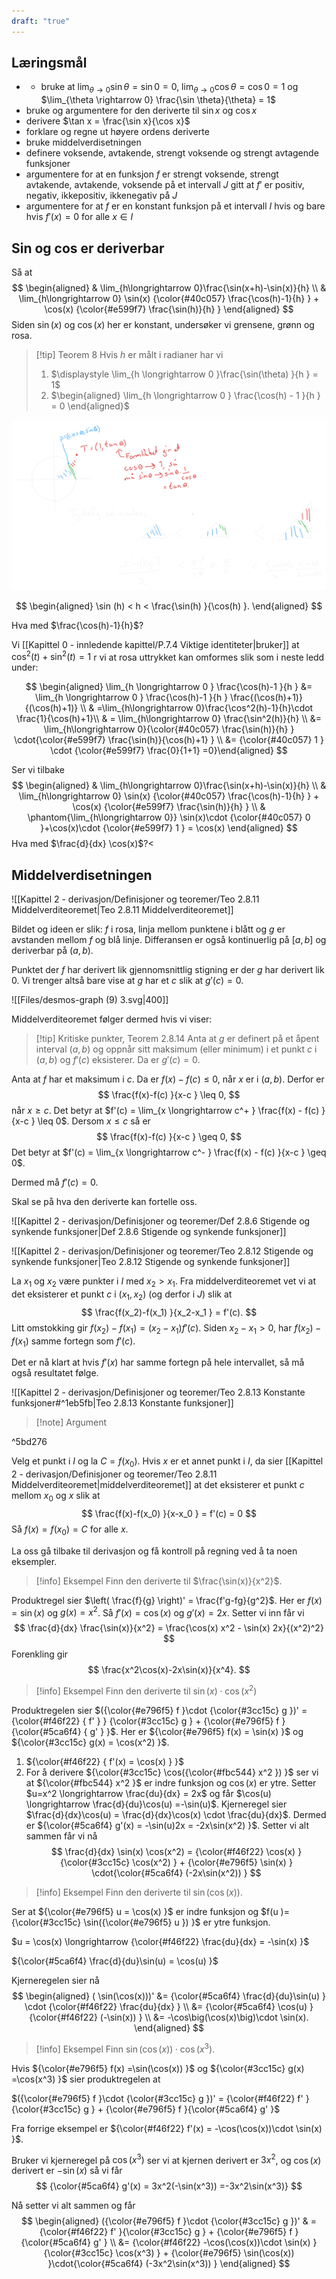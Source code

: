 ```yaml
---
draft: "true"
---
```

## Læringsmål

- - bruke at $\lim_{\theta \rightarrow 0}\sin \theta = \sin 0 = 0$, $\lim_{\theta \rightarrow 0}\cos \theta = \cos 0 = 1$ og $\lim_{\theta \rightarrow 0} \frac{\sin \theta}{\theta} = 1$ 
- bruke og argumentere for den deriverte til $\sin x$ og $\cos x$
- derivere $\tan x = \frac{\sin x}{\cos x}$ 
- forklare og regne ut høyere ordens deriverte 
- bruke middelverdisetningen
- definere voksende, avtakende, strengt voksende og strengt avtagende funksjoner
- argumentere for at en funksjon $f$ er strengt voksende, strengt avtakende, avtakende, voksende på et intervall $J$ gitt at $f'$ er positiv, negativ, ikkepositiv, ikkenegativ på $J$
- argumentere for at $f$ er en konstant funksjon på et intervall $I$ hvis og bare hvis $f'(x) = 0$ for alle $x\in I$ 



## Sin og cos er deriverbar

Så at 
$$
\begin{aligned} 
  & \lim_{h\longrightarrow  0}\frac{\sin(x+h)-\sin(x)}{h} \\ & \lim_{h\longrightarrow  0}  \sin(x) {\color{#40c057} \frac{\cos(h)-1}{h} } + \cos(x) {\color{#e599f7} \frac{\sin(h)}{h} }
\end{aligned} 
$$
Siden $\sin(x)$ og $\cos(x)$ her er konstant, undersøker vi grensene, grønn og rosa.

> [!tip] Teorem 8 
>   Hvis $h$ er målt i radianer har vi
>   1. $\displaystyle \lim_{h \longrightarrow 0 }\frac{\sin(\theta) }{h } = 1$
>   2. $\begin{aligned} \lim_{h \longrightarrow 0 } \frac{\cos(h) - 1 }{h } = 0  \end{aligned}$  

![](Files/shapes%20at%2024-07-30%2012.09.00.svg)

$$
\begin{aligned} 
  \sin (h) < h < \frac{\sin(h) }{\cos(h) }.
\end{aligned} 
$$


Hva med $\frac{\cos(h)-1}{h}$?

Vi [[Kapittel 0 - innledende kapittel/P.7.4 Viktige identiteter|bruker]] at $\cos^2(t)+\sin^2(t) = 1$ r vi at rosa uttrykket kan omformes slik som i neste ledd under: 

$$
\begin{aligned} \lim_{h \longrightarrow  0  } \frac{\cos(h)-1 }{h } &= \lim_{h \longrightarrow  0  } \frac{\cos(h)-1 }{h } \frac{(\cos(h)+1)}{(\cos(h)+1)} \\ & =\lim_{h\longrightarrow  0}\frac{\cos^2(h)-1}{h}\cdot \frac{1}{\cos(h)+1}\\ & = \lim_{h\longrightarrow  0} \frac{\sin^2(h)}{h} \\ &= \lim_{h\longrightarrow  0}{\color{#40c057}  \frac{\sin(h)}{h} } \cdot{\color{#e599f7}  \frac{\sin(h)}{\cos(h)+1}  } \\ &=   {\color{#40c057} 1 } \cdot {\color{#e599f7} \frac{0}{1+1}  =0}\end{aligned}
$$


Ser vi tilbake
$$
\begin{aligned} 
  & \lim_{h\longrightarrow  0}\frac{\sin(x+h)-\sin(x)}{h} \\ & \lim_{h\longrightarrow  0}  \sin(x) {\color{#40c057} \frac{\cos(h)-1}{h} } + \cos(x) {\color{#e599f7} \frac{\sin(h)}{h} } \\ & \phantom{\lim_{h\longrightarrow  0}} \sin(x)\cdot {\color{#40c057} 0 }+\cos(x)\cdot {\color{#e599f7} 1 } = \cos(x)
\end{aligned} 
$$
Hva med $\frac{d}{dx} \cos(x)$?<
## Middelverdisetningen

![[Kapittel 2 - derivasjon/Definisjoner og teoremer/Teo 2.8.11 Middelverditeoremet|Teo 2.8.11 Middelverditeoremet]]

Bildet og ideen er slik: $f$ i rosa, linja mellom punktene i blått og $g$ er avstanden mellom $f$ og blå linje. 
Differansen er også kontinuerlig på $[a,b]$ og deriverbar på $(a,b)$. 

Punktet der $f$ har derivert lik gjennomsnittlig stigning er der $g$ har derivert lik 0.  Vi trenger altså bare vise at $g$ har et $c$ slik at $g'(c) = 0$.

![[Files/desmos-graph (9) 3.svg|400]]

Middelverditeoremet følger dermed hvis vi viser:
> [!tip] Kritiske punkter, Teorem 2.8.14
> Anta at $g$ er definert på et åpent interval $(a,b)$ og oppnår sitt maksimum (eller minimum) i et punkt $c$ i $(a,b)$ og $f'(c)$ eksisterer. 
> Da er $g'(c) = 0$.

Anta at $f$ har et maksimum i $c$. Da er $f(x)-f(c) \leq 0$, når $x$ er i $(a,b)$. Derfor er
$$
\frac{f(x)-f(c) }{x-c } \leq 0,
$$
når $x \ge c$. Det betyr at $f'(c) = \lim_{x \longrightarrow c^+ } \frac{f(x) - f(c) }{x-c } \leq 0$.
Dersom $x\leq c$ så er 
$$
\frac{f(x)-f(c) }{x-c } \geq 0,
$$
Det betyr at $f'(c) = \lim_{x \longrightarrow c^- } \frac{f(x) - f(c) }{x-c } \geq 0$.

Dermed må $f'(c) = 0$.




Skal se på hva den deriverte kan fortelle oss.

![[Kapittel 2 - derivasjon/Definisjoner og teoremer/Def 2.8.6 Stigende og synkende funksjoner|Def 2.8.6 Stigende og synkende funksjoner]]

![[Kapittel 2 - derivasjon/Definisjoner og teoremer/Teo 2.8.12 Stigende og synkende funksjoner|Teo 2.8.12 Stigende og synkende funksjoner]]

La $x_1$ og $x_2$ være punkter i $I$ med $x_2 > x_1$. Fra middelverditeoremet vet vi at det eksisterer et punkt $c$ i $(x_1, x_2)$ (og derfor i $J$) slik at 
$$
\frac{f(x_2)-f(x_1) }{x_2-x_1 }  = f'(c).
$$
Litt omstokking gir $f(x_2) - f(x_1) = (x_2-x_1)f'(c)$. Siden $x_2-x_1>0$, har $f(x_2)-f(x_1)$ samme fortegn som $f'(c)$. 

Det er nå klart at hvis $f'(x)$ har samme fortegn på hele intervallet, så må også resultatet følge. 





![[Kapittel 2 - derivasjon/Definisjoner og teoremer/Teo 2.8.13 Konstante funksjoner#^1eb5fb|Teo 2.8.13 Konstante funksjoner]]

> [!note] Argument 
> 

^5bd276

Velg et punkt i $I$ og la $C = f(x_0)$. Hvis $x$ er et annet punkt i $I$, da sier [[Kapittel 2 - derivasjon/Definisjoner og teoremer/Teo 2.8.11 Middelverditeoremet|middelverditeoremet]] at det eksisterer et punkt $c$ mellom $x_0$ og $x$ slik at 
$$
\frac{f(x)-f(x_0) }{x-x_0 }  = f'(c) = 0
$$
Så $f(x)=f(x_0)=C$ for alle $x$.  



















La oss gå tilbake til derivasjon og få kontroll på regning ved å ta noen eksempler.

> [!info] Eksempel 
> Finn den deriverte til $\frac{\sin(x)}{x^2}$.

Produktregel sier $\left( \frac{f}{g} \right)' = \frac{f'g-fg}{g^2}$. Her er  $f(x) = \sin(x)$ og $g(x) = x^2$. Så $f'(x) = \cos(x)$ og $g'(x) = 2x$. Setter vi inn får vi
$$
\frac{d}{dx}  \frac{\sin(x)}{x^2} = \frac{\cos(x) x^2 - \sin(x) 2x}{(x^2)^2}
$$
Forenkling gir
$$
\frac{x^2\cos(x)-2x\sin(x)}{x^4}.
$$

> [!info] Eksempel 
> Finn den deriverte til
> $\sin(x)\cdot \cos(x^2)$

Produktregelen sier $({\color{#e796f5} f }\cdot {\color{#3cc15c} g })' = {\color{#f46f22} { f' } } {\color{#3cc15c} g } + {\color{#e796f5} f }{\color{#5ca6f4} { g' } }$. Her er ${\color{#e796f5} f(x) = \sin(x) }$ og ${\color{#3cc15c} g(x) = \cos(x^2) }$. 

1. ${\color{#f46f22} { f'(x) = \cos(x) } }$ 
2. For å derivere ${\color{#3cc15c} \cos({\color{#fbc544} x^2 }) }$ ser vi at ${\color{#fbc544} x^2 }$ er indre funksjon og $\cos(x)$ er ytre. Setter $u=x^2 \longrightarrow  \frac{du}{dx} = 2x$ og får $\cos(u) \longrightarrow \frac{d}{du}\cos(u) =-\sin(u)$. Kjerneregel sier $\frac{d}{dx}\cos(u) = \frac{d}{dx}\cos(x) \cdot \frac{du}{dx}$. Dermed er ${\color{#5ca6f4} g'(x) = -\sin(u)2x = -2x\sin(x^2) }$.
Setter vi alt sammen får vi nå
$$
\frac{d}{dx} \sin(x) \cos(x^2) = {\color{#f46f22} \cos(x) } {\color{#3cc15c} \cos(x^2) } + {\color{#e796f5} \sin(x) } \cdot{\color{#5ca6f4}  (-2x\sin(x^2)) }
$$



> [!info] Eksempel 
> Finn den deriverte til $\sin(\cos(x))$.

Ser at ${\color{#e796f5} u = \cos(x) }$ er indre funksjon og $f(u )={\color{#3cc15c} \sin({\color{#e796f5} u }) }$ er ytre funksjon. 

 $u = \cos(x) \longrightarrow  {\color{#f46f22} \frac{du}{dx} = -\sin(x) }$

${\color{#5ca6f4} \frac{d}{du}\sin(u) = \cos(u) }$

Kjerneregelen sier nå
$$
\begin{aligned} 
(  \sin(\cos(x)))'  &= {\color{#5ca6f4} \frac{d}{du}\sin(u) } \cdot {\color{#f46f22} \frac{du}{dx} } \\ &= {\color{#5ca6f4} \cos(u) } {\color{#f46f22} (-\sin(x)) } \\ &= -\cos\big(\cos(x)\big)\cdot \sin(x).
\end{aligned} 
$$


> [!info] Eksempel 
> Finn $\sin(\cos(x)) \cdot \cos(x^3)$.

Hvis ${\color{#e796f5} f(x) =\sin(\cos(x)) }$ og ${\color{#3cc15c} g(x) =\cos(x^3) }$ sier produktregelen at

$({\color{#e796f5} f }\cdot {\color{#3cc15c} g })' = {\color{#f46f22} f' }{\color{#3cc15c} g } + {\color{#e796f5} f }{\color{#5ca6f4} g' }$

Fra forrige eksempel er ${\color{#f46f22} f'(x) = -\cos(\cos(x))\cdot \sin(x) }$.

Bruker vi kjerneregel på $\cos(x^3)$ ser vi at kjernen derivert er $3x^2$, og $\cos(x)$ derivert er $-\sin(x)$ så vi får
$$
{\color{#5ca6f4} g'(x) = 3x^2(-\sin(x^3)) =-3x^2\sin(x^3)}
$$

Nå setter vi alt sammen og får
$$
\begin{aligned} 
  ({\color{#e796f5} f }\cdot {\color{#3cc15c} g })' & = {\color{#f46f22} f' }{\color{#3cc15c} g } + {\color{#e796f5} f }{\color{#5ca6f4} g' } \\  &= {\color{#f46f22}  -\cos(\cos(x))\cdot \sin(x) } {\color{#3cc15c} \cos(x^3) } + {\color{#e796f5} \sin(\cos(x)) }\cdot{\color{#5ca6f4} (-3x^2\sin(x^3)) }
\end{aligned} 
$$
